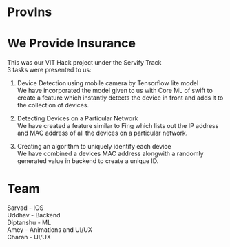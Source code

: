 # ProvIns
# We Provide Insurance  
This was our VIT Hack project under the Servify Track  
3 tasks were presented to us:  

1. Device Detection using mobile camera by Tensorflow lite model  
We have incorporated the model given to us with Core ML of swift to create a feature which instantly detects the device in front and adds it to the collection of devices.  

2. Detecting Devices on a Particular Network  
We have created a feature similar to Fing which lists out the IP address and MAC address of all the devices on a particular network.  

3. Creating an algorithm to uniquely identify each device  
We have combined a devices MAC address alongwith a randomly generated value in backend to create a unique ID.

# Team
Sarvad - IOS  
Uddhav - Backend  
Diptanshu - ML  
Amey - Animations and UI/UX  
Charan - UI/UX   
